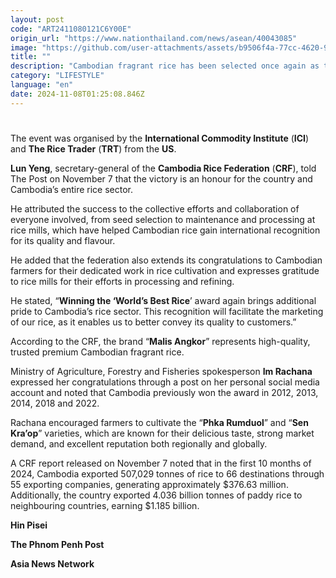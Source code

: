 ```yaml
---
layout: post
code: "ART2411080121C6Y00E"
origin_url: "https://www.nationthailand.com/news/asean/40043085"
image: "https://github.com/user-attachments/assets/b9506f4a-77cc-4620-9c84-8541fbe4beba"
title: ""
description: "Cambodian fragrant rice has been selected once again as the “World’s Best Rice” at the 2024 International World Rice Conference in Manila, Philippines on November 7. This marks the sixth time the country has won this prestigious international award."
category: "LIFESTYLE"
language: "en"
date: 2024-11-08T01:25:08.846Z
---
```


# 









The event was organised by the **International Commodity Institute** (**ICI**) and **The Rice Trader** (**TRT**) from the **US**.

**Lun Yeng**, secretary-general of the **Cambodia Rice Federation** (**CRF**), told The Post on November 7 that the victory is an honour for the country and Cambodia’s entire rice sector.

He attributed the success to the collective efforts and collaboration of everyone involved, from seed selection to maintenance and processing at rice mills, which have helped Cambodian rice gain international recognition for its quality and flavour.

He added that the federation also extends its congratulations to Cambodian farmers for their dedicated work in rice cultivation and expresses gratitude to rice mills for their efforts in processing and refining.

He stated, “**Winning the ‘World’s Best Rice**’ award again brings additional pride to Cambodia’s rice sector. This recognition will facilitate the marketing of our rice, as it enables us to better convey its quality to customers.”

According to the CRF, the brand “**Malis Angkor**” represents high-quality, trusted premium Cambodian fragrant rice.

Ministry of Agriculture, Forestry and Fisheries spokesperson **Im Rachana** expressed her congratulations through a post on her personal social media account and noted that Cambodia previously won the award in 2012, 2013, 2014, 2018 and 2022.

Rachana encouraged farmers to cultivate the “**Phka Rumduol**” and “**Sen Kra’op**” varieties, which are known for their delicious taste, strong market demand, and excellent reputation both regionally and globally.

A CRF report released on November 7 noted that in the first 10 months of 2024, Cambodia exported 507,029 tonnes of rice to 66 destinations through 55 exporting companies, generating approximately $376.63 million. Additionally, the country exported 4.036 billion tonnes of paddy rice to neighbouring countries, earning $1.185 billion.

**Hin Pisei**

**The Phnom Penh Post**

**Asia News Network**